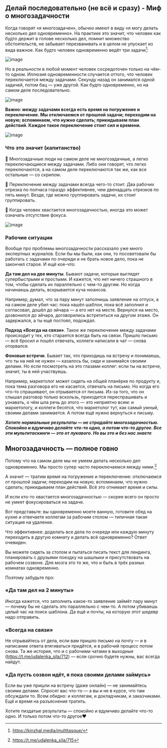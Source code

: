 ## Делай последовательно (не всё и сразу) - Миф о многозадачности
Когда говорят «я многозадачен», обычно имеют в виду «я могу делать несколько дел одновременно». На практике это значит, что человек как будто держит в голове несколько дел, помнит множество обстоятельств, не забывает перезванивать и в целом не упускает из вида важное. Как будто человек одновременно ведёт три задачи[^1]:

![image](https://user-images.githubusercontent.com/87380272/172674114-c215691e-bd80-4c44-a63f-58538c0159a5.png)

Но в реальности в любой момент человек сосредоточен только на чём-то одном. Иллюзия одновременности случается оттого, что человек переключается между задачами. Секунду назад он занимался одной задачей, потом бац — уже другой. Как будто одновременно, но на самом деле последовательно.

![image](https://user-images.githubusercontent.com/87380272/172674140-f80c49f2-78a3-47f6-95ce-15d57eabcb62.png)

**Важно: между задачами всегда есть время на погружение и переключение. Мы отключаемся от прошлой задачи; переходим на новую; вспоминаем, что нужно сделать; прикидываем план действий. Каждое такое переключение стоит сил и времени.**

![image](https://user-images.githubusercontent.com/87380272/172674168-447654e0-1ccb-4a18-810d-f9132d0abba6.png)

### Что это значит (капитанство)
🤔 Многозадачные люди на самом деле не многозадачные, а легко переключающиеся между задачами. Либо они говорят, что легко переключаются, а на самом деле переключаются так же, как все остальные — со скрипом.

🤔 Переключение между задачами всегда чего-то стоит. Два рабочих отрезка по полчаса гораздо эффективнее, чем двенадцать отрезков по пять минут. Везде, где можно группировать задачи, их стоит группировать.

🤔 Когда человек хвастается многозадачностью, иногда это может означать отсутствие фокуса.

![image](https://user-images.githubusercontent.com/87380272/172674320-f2419c29-eece-4c71-a9d0-167c18749dce.png)

### Рабочие ситуации
Вообще про проблемы многозадачности рассказало уже много экспертных журналов. Если бы мы были, как они, то посоветовали бы работать с задачами по очереди и не брать новое дело, пока не закончил старое. И ещё кое-что:

**Да там дел на две минуты**. Бывают задачи, которые выглядят супербыстрыми и простыми. И кажется, что нет ничего страшного в том, чтобы сделать их параллельно с чем-то другим. Но когда начинаешь делать, вскрывается куча нюансов.

Например, думал, что за пару минут заполнишь заявление на отпуск, а на самом деле убил час: пока нашёл шаблон, пока всё заполнил и согласовал, дошёл до эйчара — а его нет на месте. Вернулся на место, дозвонился до эйчара, договорились встретиться на другом этаже. Он задержался, а ты ещё постоял, подождал.

**Подход «Всегда на связи»**. Такое же переключение между задачами происходит у тех, кто старается всегда быть на связи. Пришло письмо — всё бросил и пошёл отвечать, коллеги написали в чат — снова оторвался.

**Фоновые встречи**. Бывает так, что приходишь на встречу и понимаешь, что ты на ней не нужен — казалось бы, сиди и занимайся своими делами. Но если посмотреть на это глазами коллег: если ты на встрече, значит, ты в ней участвуешь.

Например, маркетолог может сидеть на общей планёрке по продукту и, пока тема разговора его не касается, отвечать на письмо. Но когда его что-то спрашивают, он отрывается от письма. Из-за того, что он слышал разговор только вскользь, приходится переспрашивать и узнавать, о чём шла речь до этого — это неприятно всем: и маркетологу, и коллеги бесятся, что маркетолог тут, как самый умный, своими делами занимается. А потом ещё нужно вернуться к письму.

***Хотите нормальные результаты — не страдайте многозадачностью. Спокойно и вдумчиво делайте что-то одно, а потом что-то другое. Все эти мультитаскинги — это от лукавого. Но вы это и без нас знаете***

[^1]: https://kinzhal.media/multitasque/

## Многозадачность — полное говно 
Потому что на самом деле мы не умеем делать несколько дел одновременно. Мы просто супер часто переключаемся между ними.[^2]

А значит — тратим время на погружение и переключение: отключаемся от прошлой задачи; переходим на новую; вспоминаем, что нужно сделать; прикидываем план действий. Всё это отнимает время и силы.

И если кто-то хвастается многозадачностью — скорее всего он просто не умеет фокусироваться на задаче.

Вот представьте: вы одновременно моете ванную, готовите обед на кухне и отвечаете коллегам за рабочим столом — типичная такая ситуация на удаленке. 

Что эффективнее: доделать все дела по очереди или каждую минуту переходить в другую комнату и делать всё одновременно? Ответ очевиден.

Вы можете сидеть за столом и пытаться писать текст для лендинга, планировать с друзьями поездку на шашлыки и присутствовать на рабочем созвоне. Для мозга это то же, что и быть в трёх разных комнатах одновременно.

Поэтому забудьте про:

### «Да там дел на 2 минуты»
Иногда кажется, что заполнить какое-то заявление займёт пару минут — почему бы не сделать это параллельно с чем-то. А потом убиваешь целый час на поиск шаблона. Да ещё и почты, на которую этот шедевр надо отправить.

### «Всегда на связи»
Не отрывайтесь от дела, если вам пришло письмо на почту — и в написание ответа втягиваться придётся, и в рабочий процесс потом снова. Та же история, что и с рабочими чатами в выходные (https://t.me/udalenka_sila/712) — если срочно будете нужны, вас всегда найдут.

### «Да пусть созвон идёт, я пока своими делами займусь»
Если вы уже пришли на встречу (даже онлайн) — не занимайтесь своими делами. Спросят вас что-то — а вы и не в курсе, что там обсуждали то. Всем обидно: и коллегам, и докладчикам, и заказчиками. Ещё и время на разъяснения тратить.

Хотите пиздатые результаты — спокойно и вдумчиво делайте что-то одно. И только потом что-то другое❤️

[^2]: https://t.me/udalenka_sila/715
